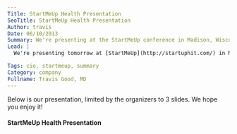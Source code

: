 ```yaml
---
Title: StartMeUp Health Presentation
SeoTitle: StartMeUp Health Presentation
Author: travis
Date: 06/10/2013
Summary: We're presenting at the StartMeUp conference in Madison, Wisconsin.
Lead: |
  We're presenting tomorrow at [StartMeUp](http://startuphit.com/) in Madison. We really excited to be presenting in front a large group of health system CIOs and are grateful to the organizers of the event. We'll be pitching catalyze.io for 5 minutes. It'll be our first opportunity to pitch catalyze.io at an event like this so we've spent a lot of time working on the message.

Tags: cio, startmeup, summary
Category: company
Fullname: Travis Good, MD
---
```

Below is our presentation, limited by the organizers to 3 slides. We hope you enjoy it!

#### StartMeUp Health Presentation

<script async class="speakerdeck-embed" data-id="9dbe54f0b3a90130361a6e2d32fdd459" data-ratio="1.33333333333333" src="//speakerdeck.com/assets/embed.js"></script>
